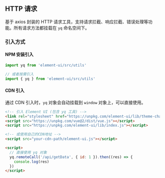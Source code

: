 ## HTTP 请求

基于 axios 封装的 HTTP 请求工具，支持请求拦截、响应拦截、错误处理等功能。所有请求方法都挂载在 `yq` 命名空间下。

### 引入方式

#### NPM 安装引入

```javascript
import yq from 'element-ui/src/utils'

// 或者按需引入
import { yq } from 'element-ui/src/utils'
```

#### CDN 引入

通过 CDN 引入时，`yq` 对象会自动挂载到 `window` 对象上，可以直接使用。

```html
<!-- 引入 Element UI (包含 yq 工具) -->
<link rel="stylesheet" href="https://unpkg.com/element-ui/lib/theme-chalk/index.css" />
<script src="https://unpkg.com/vue@2/dist/vue.js"></script>
<script src="https://unpkg.com/element-ui/lib/index.js"></script>

<!-- 或使用自己的CDN地址 -->
<script src="your-cdn-path/element-ui.js"></script>

<script>
  // 直接使用 yq 对象
  yq.remoteCall('/api/getData', { id: 1 }).then((res) => {
    console.log(res)
  })
</script>
```
